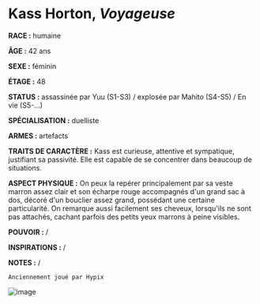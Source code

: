 # Kass Horton, *Voyageuse*

**RACE :** humaine

**ÂGE :** 42 ans

**SEXE :** féminin

**ÉTAGE :** 48

**STATUS :** assassinée par Yuu (S1-S3) / explosée par Mahito (S4-S5) / En vie (S5-...)

**SPÉCIALISATION :** duelliste

**ARMES :** artefacts

**TRAITS DE CARACTÈRE :** Kass est curieuse, attentive et sympatique, justifiant sa passivité. Elle est capable de se concentrer dans beaucoup de situations.

**ASPECT PHYSIQUE :** On peux la repérer principalement par sa veste marron assez clair et son écharpe rouge accompagnés d'un grand sac à dos, décoré d'un bouclier assez grand, possédant une certaine particularité. On remarque aussi facilement ses cheveux, lorsqu'ils ne sont pas attachés, cachant parfois des petits yeux marrons à peine visibles.

**POUVOIR :** /

**INSPIRATIONS :** /

**NOTES :** /

`Anciennement joué par Hypix`

![image](https://enyxia.alkanife.fr/images/characters/kass.png)
